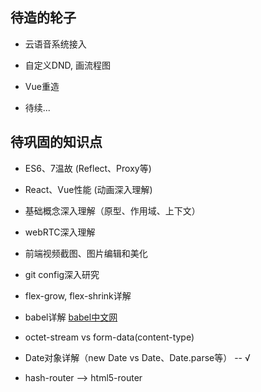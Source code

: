## 待造的轮子

* 云语音系统接入

* 自定义DND, 画流程图

* Vue重造

* 待续...


## 待巩固的知识点

* ES6、7温故 (Reflect、Proxy等)

* React、Vue性能 (动画深入理解)

* 基础概念深入理解（原型、作用域、上下文）

* webRTC深入理解

* 前端视频截图、图片编辑和美化

* git config深入研究

* flex-grow, flex-shrink详解

* babel详解 [babel中文网](https://babeljs.cn/learn-es2015/)

* octet-stream vs form-data(content-type)

* Date对象详解（new Date vs Date、Date.parse等） -- √

* hash-router --> html5-router